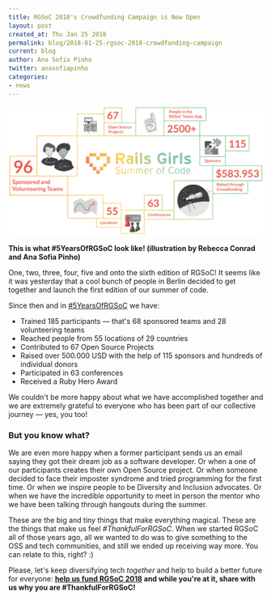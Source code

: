 ```yaml
---
title: RGSoC 2018's Crowdfunding Campaign is Now Open
layout: post
created_at: Thu Jan 25 2018
permalink: blog/2018-01-25-rgsoc-2018-crowdfunding-campaign
current: blog
author: Ana Sofia Pinho
twitter: anasofiapinho
categories:
- news
---
```


![This is what #5YearsOfRGSoC look like! (illustration by Rebecca Conrad and Ana Sofia Pinho)](/img/blog/2018/2018-01-25-rgsoc-2018-crowdfunding-campaign-19.png)
<div class="image-credits"><b>This is what #5YearsOfRGSoC look like! (illustration by Rebecca Conrad and Ana Sofia Pinho)</b></div>

One, two, three, four, five and onto the sixth edition of RGSoC! It seems like it was yesterday that a cool bunch of people in Berlin decided to get together and launch the first edition of our summer of code.

Since then and in [#5YearsOfRGSoC](https://railsgirlssummerofcode.org/blog/2017-02-16-anniversary-campaign) we have:

 - Trained 185 participants — that's 68 sponsored teams and 28 volunteering teams   
 - Reached people from 55 locations of 29 countries
 - Contributed to 67 Open Source Projects
 - Raised over 500.000 USD with the help of 115 sponsors and hundreds of individual donors
 - Participated in 63 conferences
 - Received a Ruby Hero Award

We couldn't be more happy about what we have accomplished together and we are extremely grateful to everyone who has been part of our collective journey — yes, you too!

### But you know what? 

We are even more happy when a former participant sends us an email saying they got their dream job as a software developer. Or when a one of our participants creates their own Open Source project. Or when someone decided to face their imposter syndrome and tried programming for the first time. Or when we inspire people to be Diversity and Inclusion advocates. Or when we have the incredible opportunity to meet in person the mentor who we have been talking through hangouts during the summer.

These are the big and tiny things that make everything magical. These are the things that make us feel *#ThankfulForRGSoC*. When we started RGSoC all of those years ago, all we wanted to do was to give something to the OSS and tech communities, and still we ended up receiving way more. You can relate to this, right? :)

Please, let's keep diversifying tech *together* and help to build a better future for everyone: **[help us fund RGSoC 2018](https://railsgirlssummerofcode.org/campaign/) and while you're at it, share with us why you are #ThankfulForRGSoC!**


